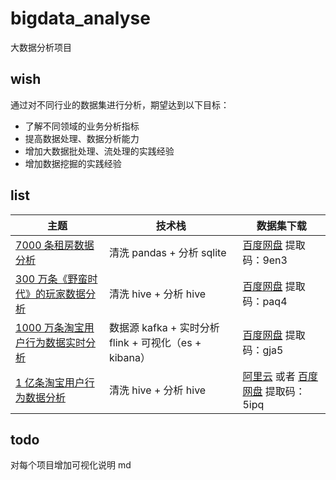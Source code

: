 # bigdata_analyse
大数据分析项目

## wish

通过对不同行业的数据集进行分析，期望达到以下目标：

- 了解不同领域的业务分析指标 
- 提高数据处理、数据分析能力
- 增加大数据批处理、流处理的实践经验
- 增加数据挖掘的实践经验

## list

| 主题 | 技术栈  |  数据集下载 |
| ------------ | ------------ | ------------ |
| [7000 条租房数据分析](https://github.com/TurboWay/bigdata_analyse/blob/master/RentFromDanke)       | 清洗 pandas  + 分析 sqlite | [百度网盘](https://pan.baidu.com/s/1l1x5qurJdkyUxAuhknj_Qw) 提取码：9en3 |
| [300 万条《野蛮时代》的玩家数据分析](https://github.com/TurboWay/bigdata_analyse/blob/master/AgeOfBarbarians)       | 清洗 hive  + 分析 hive | [百度网盘](https://pan.baidu.com/s/1Mi5lvGDF405Nk8Y2BZDzdQ) 提取码：paq4 |
| [1000 万条淘宝用户行为数据实时分析](https://github.com/TurboWay/bigdata_analyse/blob/master/UserBehaviorFromTaobao_Stream/用户行为数据实时分析.md)       | 数据源 kafka  + 实时分析 flink + 可视化（es + kibana）  | [百度网盘](https://pan.baidu.com/s/1wDVQpRV7giIlLJJgRZAInQ)  提取码：gja5  |
| [1 亿条淘宝用户行为数据分析](https://github.com/TurboWay/bigdata_analyse/blob/master/UserBehaviorFromTaobao_Batch)       | 清洗 hive  + 分析 hive | [阿里云](https://tianchi.aliyun.com/dataset/dataDetail?dataId=649&userId=1) 或者 [百度网盘](https://pan.baidu.com/s/15Ss-nDMA120EHhuwpzYm0g) 提取码：5ipq |


## todo

对每个项目增加可视化说明 md 